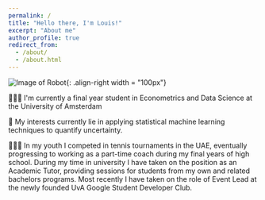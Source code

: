 ```yaml
---
permalink: /
title: "Hello there, I'm Louis!"
excerpt: "About me"
author_profile: true
redirect_from: 
  - /about/
  - /about.html
---
```


![Image of Robot](/images/DALL·E%202024-02-05%2018.56.33%20-%20Illustrate%20a%20meme%20featuring%20a%20cartoonish%20robot%20with%20an%20expression%20of%20relief%20on%20its%20face.%20The%20robot,%20designed%20with%20a%20futuristic%20yet%20friendly%20appearance%20copy.jpg){: .align-right width = "100px"}

👨🏻‍💻 I'm currently a final year student in Econometrics and Data Science at the University of Amsterdam

🤖 My interests currently lie in applying statistical machine learning techniques to quantify uncertainty.

👨🏻‍🔧 In my youth I competed in tennis tournaments in the UAE, eventually progressing to working as a part-time coach during my final years of high school. During my time in university I have taken on the position as an Academic Tutor, providing sessions for students from my own and related bachelors programs. Most recently I have taken on the role of Event Lead at the newly founded UvA Google Student Developer Club. 